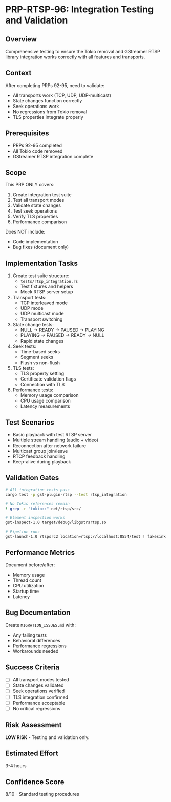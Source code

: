 # PRP-RTSP-96: Integration Testing and Validation

## Overview
Comprehensive testing to ensure the Tokio removal and GStreamer RTSP library integration works correctly with all features and transports.

## Context
After completing PRPs 92-95, need to validate:
- All transports work (TCP, UDP, UDP-multicast)
- State changes function correctly
- Seek operations work
- No regressions from Tokio removal
- TLS properties integrate properly

## Prerequisites
- PRPs 92-95 completed
- All Tokio code removed
- GStreamer RTSP integration complete

## Scope
This PRP ONLY covers:
1. Create integration test suite
2. Test all transport modes
3. Validate state changes
4. Test seek operations
5. Verify TLS properties
6. Performance comparison

Does NOT include:
- Code implementation
- Bug fixes (document only)

## Implementation Tasks
1. Create test suite structure:
   - `tests/rtsp_integration.rs`
   - Test fixtures and helpers
   - Mock RTSP server setup
2. Transport tests:
   - TCP interleaved mode
   - UDP mode
   - UDP multicast mode
   - Transport switching
3. State change tests:
   - NULL -> READY -> PAUSED -> PLAYING
   - PLAYING -> PAUSED -> READY -> NULL
   - Rapid state changes
4. Seek tests:
   - Time-based seeks
   - Segment seeks
   - Flush vs non-flush
5. TLS tests:
   - TLS property setting
   - Certificate validation flags
   - Connection with TLS
6. Performance tests:
   - Memory usage comparison
   - CPU usage comparison
   - Latency measurements

## Test Scenarios
- Basic playback with test RTSP server
- Multiple stream handling (audio + video)
- Reconnection after network failure
- Multicast group join/leave
- RTCP feedback handling
- Keep-alive during playback

## Validation Gates
```bash
# All integration tests pass
cargo test -p gst-plugin-rtsp --test rtsp_integration

# No Tokio references remain
! grep -r "tokio::" net/rtsp/src/

# Element inspection works
gst-inspect-1.0 target/debug/libgstrsrtsp.so

# Pipeline runs
gst-launch-1.0 rtspsrc2 location=rtsp://localhost:8554/test ! fakesink
```

## Performance Metrics
Document before/after:
- Memory usage
- Thread count  
- CPU utilization
- Startup time
- Latency

## Bug Documentation
Create `MIGRATION_ISSUES.md` with:
- Any failing tests
- Behavioral differences
- Performance regressions
- Workarounds needed

## Success Criteria
- [ ] All transport modes tested
- [ ] State changes validated
- [ ] Seek operations verified
- [ ] TLS integration confirmed
- [ ] Performance acceptable
- [ ] No critical regressions

## Risk Assessment
**LOW RISK** - Testing and validation only.

## Estimated Effort
3-4 hours

## Confidence Score
8/10 - Standard testing procedures